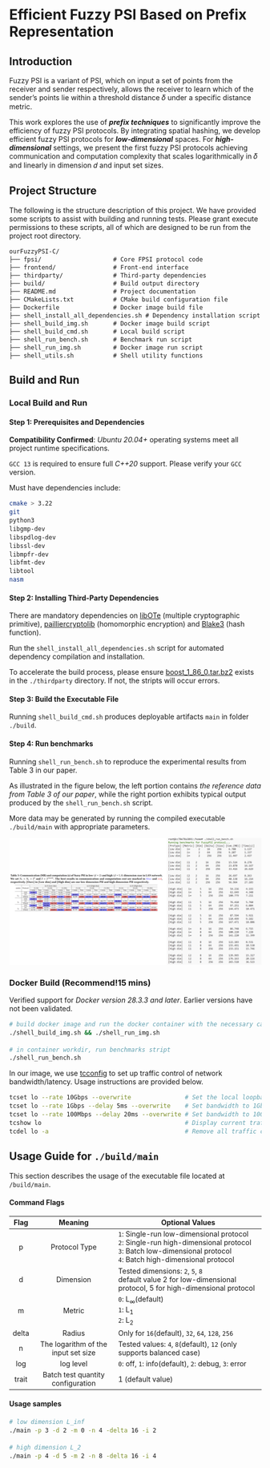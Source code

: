 
# Efficient Fuzzy PSI Based on Prefix Representation

## Introduction

Fuzzy PSI is a variant of PSI, which on input a set of points from the receiver and sender respectively, allows the receiver to learn which of the sender’s points lie within a threshold distance 𝛿 under a specific distance metric.

This work explores the use of ***prefix techniques*** to significantly improve the efficiency of fuzzy PSI protocols. By integrating spatial hashing, we develop efficient fuzzy PSI protocols for ***low-dimensional*** spaces. For ***high-dimensional*** settings, we present the first fuzzy PSI protocols achieving communication and computation complexity that scales logarithmically in 𝛿 and linearly in dimension 𝑑 and input set sizes.

## Project Structure

The following is the structure description of this project. We have provided some scripts to assist with building and running tests. Please grant execute permissions to these scripts, all of which are designed to be run from the project root directory.

```
ourFuzzyPSI-C/
├── fpsi/                    # Core FPSI protocol code
├── frontend/                # Front-end interface
├── thirdparty/              # Third-party dependencies
├── build/                   # Build output directory
├── README.md                # Project documentation
├── CMakeLists.txt           # CMake build configuration file
├── Dockerfile               # Docker image build file
├── shell_install_all_dependencies.sh # Dependency installation script 
├── shell_build_img.sh       # Docker image build script
├── shell_build_cmd.sh       # Local build script
├── shell_run_bench.sh       # Benchmark run script
├── shell_run_img.sh         # Docker image run script
├── shell_utils.sh           # Shell utility functions
```

## Build and Run

### Local Build and Run

#### Step 1: Prerequisites and Dependencies

**Compatibility Confirmed**: *Ubuntu 20.04+* operating systems meet all project runtime specifications.

`GCC 13` is required to ensure full *C++20* support. Please verify your `GCC` version.

Must have dependencies include:

```bash
cmake > 3.22
git
python3
libgmp-dev
libspdlog-dev
libssl-dev
libmpfr-dev
libfmt-dev
libtool
nasm
```

#### Step 2: Installing Third-Party Dependencies

There are mandatory dependencies on [libOTe](https://github.com/osu-crypto/libOTe.git) (multiple cryptographic primitive), [pailliercryptolib](https://github.com/intel/pailliercryptolib.git) (homomorphic encryption) and [Blake3](https://github.com/BLAKE3-team/BLAKE3.git) (hash function).

Run the `shell_install_all_dependencies.sh` script for automated dependency compilation and installation.

To accelerate the build process, please ensure [boost_1_86_0.tar.bz2](https://archives.boost.io/release/1.86.0/source/boost_1_86_0.tar.bz2) exists in the `./thirdparty` directory. If not, the stripts will occur errors.

#### Step 3: Build the Executable File

Running `shell_build_cmd.sh` produces deployable artifacts `main` in folder `./build`.

#### Step 4: Run benchmarks

Running `shell_run_bench.sh` to reproduce the experimental results from Table 3 in our paper.

As illustrated in the figure below, the left portion contains *the reference data from Table 3 of our paper*, while the right portion exhibits typical output produced by the `shell_run_bench.sh` script.

More data may be generated by running the compiled executable `./build/main` with appropriate parameters.

![benchmarks](./benchmarks.png)

### Docker Build (Recommend!15 mins)

Verified support for *Docker version 28.3.3 and later*. Earlier versions have not been validated.

```bash
# build docker image and run the docker container with the necessary capabilities
./shell_build_img.sh && ./shell_run_img.sh

# in container workdir, run benchmarks stript
./shell_run_bench.sh
```

In our image, we use [tcconfig](!https://github.com/thombashi/tcconfig) to set up traffic control of network bandwidth/latency. Usage instructions are provided below.

```bash
tcset lo --rate 10Gbps --overwrite               # Set the local loopback interface bandwidth to 10Gbps
tcset lo --rate 1Gbps --delay 5ms --overwrite    # Set bandwidth to 1Gbps and add 5ms network delay
tcset lo --rate 100Mbps --delay 20ms --overwrite # Set bandwidth to 100Mbps and add 20ms network delay
tcshow lo                                        # Display current traffic control settings for the loopback interface
tcdel lo -a                                      # Remove all traffic control rules from the loopback interface
```

## Usage Guide for `./build/main`

This section describes the usage of the executable file located at `/build/main`.

#### Command Flags

| Flag | Meaning             | Optional Values                                |
|:----:|:-------------------:|----------------------------------------------|
| p    | Protocol Type       | `1`: Single-run low-dimensional protocol<br/>`2`: Single-run high-dimensional protocol<br/>`3`: Batch low-dimensional protocol<br/>`4`: Batch high-dimensional protocol |
| d    | Dimension           | Tested dimensions: `2`, `5`, `8`<br />default value 2 for low-dimensional protocol, 5 for high-dimensional protocol |
| m    | Metric              | `0`: L<sub>∞</sub>(default)<br />`1`: L<sub>1</sub><br />`2`: L<sub>2</sub> |
| delta| Radius              | Only for `16`(default), `32`, `64`, `128`, `256`       |
| n    | The logarithm of the input set size | Tested values: `4`, `8`(default), `12` (only supports balanced case) |
| log | log level | `0`: off, `1`: info(default), `2`: debug, `3`: error |
| trait | Batch test quantity configuration | 1 (default value) |

#### Usage samples

```bash
# low dimension L_inf 
./main -p 3 -d 2 -m 0 -n 4 -delta 16 -i 2

# high dimension L_2
./main -p 4 -d 5 -m 2 -n 8 -delta 16 -i 4
```
